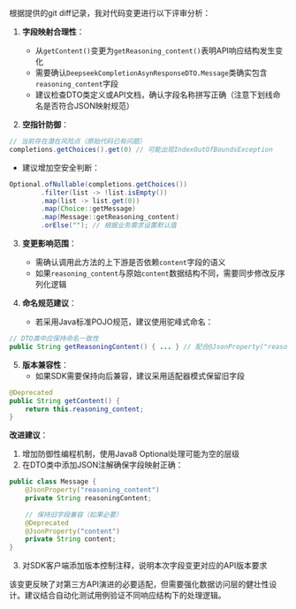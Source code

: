 根据提供的git diff记录，我对代码变更进行以下评审分析：

1. **字段映射合理性**：
   - 从`getContent()`变更为`getReasoning_content()`表明API响应结构发生变化
   - 需要确认`DeepseekCompletionAsynResponseDTO.Message`类确实包含`reasoning_content`字段
   - 建议检查DTO类定义或API文档，确认字段名称拼写正确（注意下划线命名是否符合JSON映射规范）

2. **空指针防御**：
```java
// 当前存在潜在风险点（原始代码已有问题）
completions.getChoices().get(0) // 可能出现IndexOutOfBoundsException
```
   - 建议增加空安全判断：
```java
Optional.ofNullable(completions.getChoices())
        .filter(list -> !list.isEmpty())
        .map(list -> list.get(0))
        .map(Choice::getMessage)
        .map(Message::getReasoning_content)
        .orElse(""); // 根据业务需求设置默认值
```

3. **变更影响范围**：
   - 需确认调用此方法的上下游是否依赖`content`字段的语义
   - 如果`reasoning_content`与原始`content`数据结构不同，需要同步修改反序列化逻辑

4. **命名规范建议**：
   - 若采用Java标准POJO规范，建议使用驼峰式命名：
```java
// DTO类中应保持命名一致性
public String getReasoningContent() { ... } // 配合@JsonProperty("reasoning_content")
```

5. **版本兼容性**：
   - 如果SDK需要保持向后兼容，建议采用适配器模式保留旧字段
```java
@Deprecated
public String getContent() {
    return this.reasoning_content; 
}
```

**改进建议**：
1. 增加防御性编程机制，使用Java8 Optional处理可能为空的层级
2. 在DTO类中添加JSON注解确保字段映射正确：
```java
public class Message {
    @JsonProperty("reasoning_content")
    private String reasoningContent;
    
    // 保持旧字段兼容（如果必要）
    @Deprecated
    @JsonProperty("content")
    private String content;
}
```
3. 对SDK客户端添加版本控制注释，说明本次字段变更对应的API版本要求

该变更反映了对第三方API演进的必要适配，但需要强化数据访问层的健壮性设计。建议结合自动化测试用例验证不同响应结构下的处理逻辑。